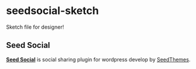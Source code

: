 # seedsocial-sketch
Sketch file for designer!

## Seed Social
**[Seed Social](https://th.seedthemes.com/blog/seed-social-share-buttons)** is social sharing plugin for wordpress develop by [SeedThemes](https://th.seedthemes.com/).
